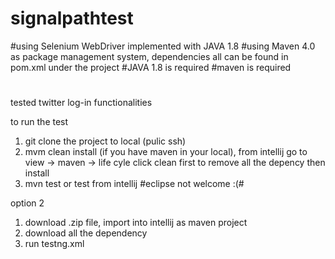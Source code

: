 # signalpathtest

#using Selenium WebDriver implemented with JAVA 1.8
#using Maven 4.0 as package management system, dependencies all can be found in pom.xml under the project
#JAVA 1.8 is required
#maven is required 
#
tested twitter log-in functionalities

to run the test
1. git clone the project to local (pulic ssh)
2. mvm clean install (if you have maven in your local), from intellij go to view -> maven -> life cyle
click clean first to remove all the depency then install
3. mvn test or test from intellij  #eclipse not welcome :(#

option 2
1. download .zip file, import into intellij as maven project
2. download all the dependency
3. run testng.xml


